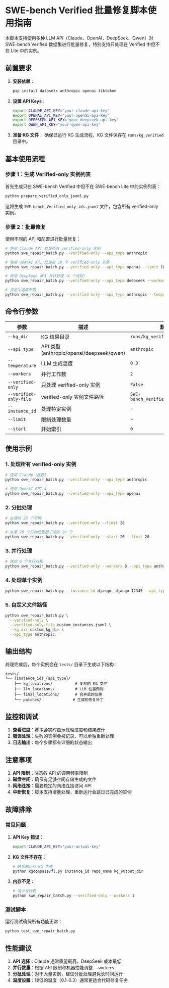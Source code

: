 # SWE-bench Verified 批量修复脚本使用指南

本脚本支持使用多种 LLM API（Claude、OpenAI、DeepSeek、Qwen）对 SWE-bench Verified 数据集进行批量修复，特别支持只处理在 Verified 中但不在 Lite 中的实例。

## 前置要求

1. **安装依赖**：
   ```bash
   pip install datasets anthropic openai tiktoken
   ```

2. **设置 API Keys**：
   ```bash
   export CLAUDE_API_KEY="your-claude-api-key"
   export OPENAI_API_KEY="your-openai-api-key"
   export DEEPSEEK_API_KEY="your-deepseek-api-key"
   export QWEN_API_KEY="your-qwen-api-key"
   ```

3. **准备 KG 文件**：
   确保已运行 KG 生成流程，KG 文件保存在 `runs/kg_verified` 目录中。

## 基本使用流程

### 步骤 1：生成 Verified-only 实例列表

首先生成只在 SWE-bench Verified 中但不在 SWE-bench Lite 中的实例列表：

```bash
python prepare_verified_only_jsonl.py
```

这将生成 `SWE-bench_Verified_only_ids.jsonl` 文件，包含所有 verified-only 实例。

### 步骤 2：批量修复

使用不同的 API 和配置进行批量修复：

```bash
# 使用 Claude API 处理所有 verified-only 实例
python swe_repair_batch.py --verified-only --api_type anthropic

# 使用 OpenAI API 处理前 10 个 verified-only 实例
python swe_repair_batch.py --verified-only --api_type openai --limit 10

# 使用 DeepSeek API 并行处理（4 个线程）
python swe_repair_batch.py --verified-only --api_type deepseek --workers 4

# 自定义温度参数
python swe_repair_batch.py --verified-only --api_type anthropic --temperature 0.5
```

## 命令行参数

| 参数 | 描述 | 默认值 |
|------|------|--------|
| `--kg_dir` | KG 结果目录 | `runs/kg_verified` |
| `--api_type` | API 类型 (anthropic/openai/deepseek/qwen) | `anthropic` |
| `--temperature` | LLM 生成温度 | `0.3` |
| `--workers` | 并行工作数 | `2` |
| `--verified-only` | 只处理 verified-only 实例 | `False` |
| `--verified-only-file` | verified-only 实例文件路径 | `SWE-bench_Verified_only_ids.jsonl` |
| `--instance_id` | 处理特定实例 | - |
| `--limit` | 限制处理数量 | - |
| `--start` | 开始索引 | `0` |

## 使用示例

### 1. 处理所有 verified-only 实例

```bash
# 使用 Claude（推荐）
python swe_repair_batch.py --verified-only --api_type anthropic

# 使用 OpenAI GPT-4
python swe_repair_batch.py --verified-only --api_type openai
```

### 2. 分批处理

```bash
# 处理前 20 个实例
python swe_repair_batch.py --verified-only --limit 20

# 从第 20 个开始处理接下来的 20 个
python swe_repair_batch.py --verified-only --start 20 --limit 20
```

### 3. 并行处理

```bash
# 使用 8 个并行线程
python swe_repair_batch.py --verified-only --workers 8 --api_type anthropic
```

### 4. 处理单个实例

```bash
python swe_repair_batch.py --instance_id django__django-12345 --api_type anthropic
```

### 5. 自定义文件路径

```bash
python swe_repair_batch.py \
  --verified-only \
  --verified-only-file custom_instances.jsonl \
  --kg_dir custom_kg_dir \
  --api_type anthropic
```

## 输出结构

处理完成后，每个实例会在 `tests/` 目录下生成以下结构：

```
tests/
└── {instance_id}_{api_type}/
    ├── kg_locations/          # 复制的 KG 文件
    ├── llm_locations/         # LLM 位置预测
    ├── final_locations/       # 合并后的位置
    └── patches/              # 生成的修复补丁
```

## 监控和调试

1. **查看进度**：脚本会实时显示处理进度和结果统计
2. **错误处理**：失败的实例会被记录，可以单独重新处理
3. **日志输出**：每个步骤都有详细的状态输出

## 注意事项

1. **API 限制**：注意各 API 的调用频率限制
2. **磁盘空间**：确保有足够空间存储生成的文件
3. **网络连接**：需要稳定的网络连接访问 API
4. **中断恢复**：脚本支持增量处理，重新运行会跳过已完成的实例

## 故障排除

### 常见问题

1. **API Key 错误**：
   ```bash
   export CLAUDE_API_KEY="your-actual-key"
   ```

2. **KG 文件不存在**：
   ```bash
   # 确保先运行 KG 生成
   python kgcompass/fl.py instance_id repo_name kg_output_dir
   ```

3. **内存不足**：
   ```bash
   # 减少并行数
   python swe_repair_batch.py --verified-only --workers 1
   ```

### 测试脚本

运行测试确保所有功能正常：

```bash
python test_swe_repair_batch.py
```

## 性能建议

1. **API 选择**：Claude 通常质量最高，DeepSeek 成本最低
2. **并行数量**：根据 API 限制和机器性能调整 `--workers`
3. **分批处理**：对于大量实例，建议分批处理避免长时间运行
4. **温度设置**：较低的温度（0.1-0.3）通常更适合代码修复任务 